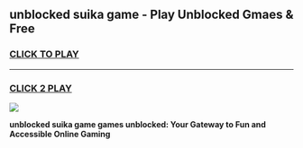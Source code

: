 
## unblocked suika game - Play Unblocked Gmaes & Free
<h3>
<a href="https://news.freeplayer.one?title=unblocked_suika_game&ref=23F">CLICK TO PLAY</a></h3>
<hr>

<h3>
<a href="https://news.freeplayer.one?title=unblocked_suika_game&ref=23F">CLICK 2 PLAY</a>
  
</h3>

<a href="https://news.freeplayer.one?title=unblocked_suika_game&ref=23F/"><img src="https://clearcache.store/games.png"></a>


**unblocked suika game games unblocked: Your Gateway to Fun and Accessible Online Gaming**
